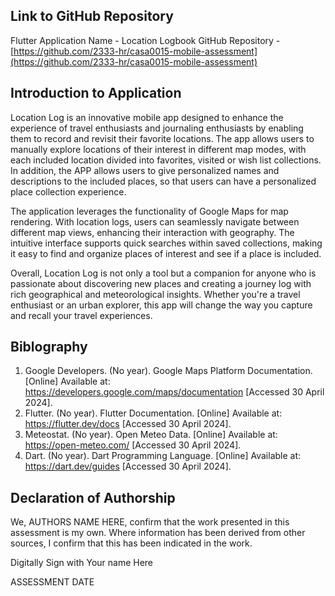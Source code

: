 <!---

---
title: "CASA0015: Mobile Systems + Interactions "
author: "Huarui Yang"
date: "30 Apr 2024"
---

-->

## Link to GitHub Repository

Flutter Application Name - Location Logbook
GitHub Repository - [https://github.com/2333-hr/casa0015-mobile-assessment](https://github.com/2333-hr/casa0015-mobile-assessment)

## Introduction to Application

Location Log is an innovative mobile app designed to enhance the experience of travel enthusiasts and journaling enthusiasts by enabling them to record and revisit their favorite locations. The app allows users to manually explore locations of their interest in different map modes, with each included location divided into favorites, visited or wish list collections. In addition, the APP allows users to give personalized names and descriptions to the included places, so that users can have a personalized place collection experience.

The application leverages the functionality of Google Maps for map rendering. With location logs, users can seamlessly navigate between different map views, enhancing their interaction with geography. The intuitive interface supports quick searches within saved collections, making it easy to find and organize places of interest and see if a place is included.

Overall, Location Log is not only a tool but a companion for anyone who is passionate about discovering new places and creating a journey log with rich geographical and meteorological insights. Whether you're a travel enthusiast or an urban explorer, this app will change the way you capture and recall your travel experiences.

## Biblography

1. Google Developers. (No year). Google Maps Platform Documentation. [Online] Available at: https://developers.google.com/maps/documentation [Accessed 30 April 2024].
2. Flutter. (No year). Flutter Documentation. [Online] Available at: https://flutter.dev/docs [Accessed 30 April 2024].
3. Meteostat. (No year). Open Meteo Data. [Online] Available at: https://open-meteo.com/ [Accessed 30 April 2024].
4. Dart. (No year). Dart Programming Language. [Online] Available at: https://dart.dev/guides [Accessed 30 April 2024].

## Declaration of Authorship

We, AUTHORS NAME HERE, confirm that the work presented in this assessment is my own. Where information has been derived from other sources, I confirm that this has been indicated in the work.


Digitally Sign with Your name Here

ASSESSMENT DATE
